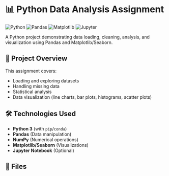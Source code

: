 # 📊 Python Data Analysis Assignment

![Python](https://img.shields.io/badge/Python-3.x-blue)
![Pandas](https://img.shields.io/badge/Pandas-2.x-orange)
![Matplotlib](https://img.shields.io/badge/Matplotlib-3.x-green)
![Jupyter](https://img.shields.io/badge/Jupyter-Notebook-red)

A Python project demonstrating data loading, cleaning, analysis, and visualization using Pandas and Matplotlib/Seaborn.

## 📌 Project Overview
This assignment covers:
- Loading and exploring datasets
- Handling missing data
- Statistical analysis
- Data visualization (line charts, bar plots, histograms, scatter plots)

## 🛠️ Technologies Used
- **Python 3** (with `pip`/`conda`)
- **Pandas** (Data manipulation)
- **NumPy** (Numerical operations)
- **Matplotlib/Seaborn** (Visualizations)
- **Jupyter Notebook** (Optional)

## 📂 Files
